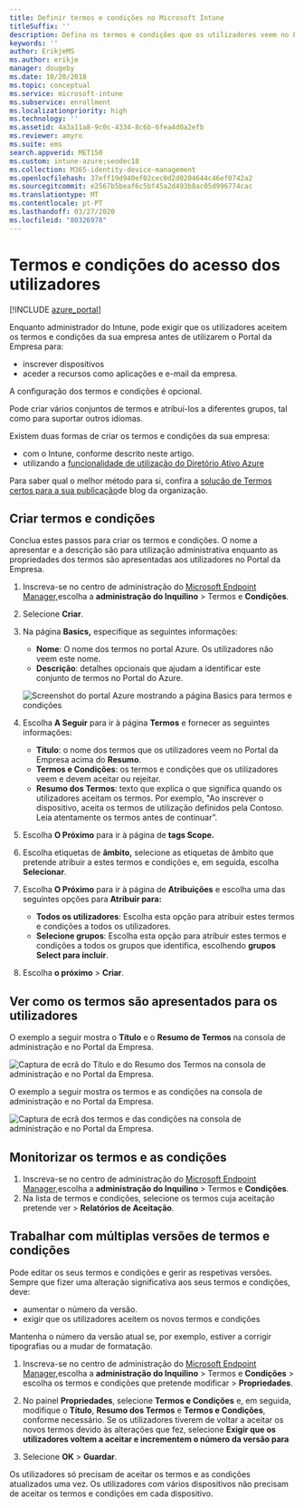 ```yaml
---
title: Definir termos e condições no Microsoft Intune
titleSuffix: ''
description: Defina os termos e condições que os utilizadores veem no Portal da Empresa do Intune.
keywords: ''
author: ErikjeMS
ms.author: erikje
manager: dougeby
ms.date: 10/20/2018
ms.topic: conceptual
ms.service: microsoft-intune
ms.subservice: enrollment
ms.localizationpriority: high
ms.technology: ''
ms.assetid: 4a3a11a8-9c0c-4334-8c6b-6fea4d0a2efb
ms.reviewer: amyro
ms.suite: ems
search.appverid: MET150
ms.custom: intune-azure;seodec18
ms.collection: M365-identity-device-management
ms.openlocfilehash: 37eff19d940ef02cec0d2d0204644c46ef0742a2
ms.sourcegitcommit: e2567b5beaf6c5bf45a2d493b8ac05d996774cac
ms.translationtype: MT
ms.contentlocale: pt-PT
ms.lasthandoff: 03/27/2020
ms.locfileid: "80326978"
---
```

# <a name="terms-and-conditions-for-user-access"></a>Termos e condições do acesso dos utilizadores

[!INCLUDE [azure_portal](../includes/azure_portal.md)]

Enquanto administrador do Intune, pode exigir que os utilizadores aceitem os termos e condições da sua empresa antes de utilizarem o Portal da Empresa para:
- inscrever dispositivos
- aceder a recursos como aplicações e e-mail da empresa.

A configuração dos termos e condições é opcional.

Pode criar vários conjuntos de termos e atribuí-los a diferentes grupos, tal como para suportar outros idiomas.

Existem duas formas de criar os termos e condições da sua empresa:
- com o Intune, conforme descrito neste artigo.
- utilizando a [funcionalidade de utilização do Diretório Ativo Azure](https://docs.microsoft.com/azure/active-directory/governance/active-directory-tou)

Para saber qual o melhor método para si, confira a [solução de Termos certos para a sua publicação](https://go.microsoft.com/fwlink/?linkid=2010506&clcid=0x409)de blog da organização. 

## <a name="create-terms-and-conditions"></a>Criar termos e condições
Conclua estes passos para criar os termos e condições. O nome a apresentar e a descrição são para utilização administrativa enquanto as propriedades dos termos são apresentadas aos utilizadores no Portal da Empresa.

1. Inscreva-se no centro de administração do [Microsoft Endpoint Manager,](https://go.microsoft.com/fwlink/?linkid=2109431)escolha a **administração do Inquilino** > Termos e **Condições**.
2. Selecione **Criar**.
3. Na página **Basics,** especifique as seguintes informações:

   - **Nome**: O nome dos termos no portal Azure. Os utilizadores não veem este nome.
   - **Descrição**: detalhes opcionais que ajudam a identificar este conjunto de termos no Portal do Azure.

    ![Screenshot do portal Azure mostrando a página Basics para termos e condições](./media/terms-and-conditions-create/terms-basics-page.png)

4. Escolha **A Seguir** para ir à página **Termos** e fornecer as seguintes informações:

   - **Título**: o nome dos termos que os utilizadores veem no Portal da Empresa acima do **Resumo**.
   - **Termos e Condições**: os termos e condições que os utilizadores veem e devem aceitar ou rejeitar.
   - **Resumo dos Termos**: texto que explica o que significa quando os utilizadores aceitam os termos. Por exemplo, "Ao inscrever o dispositivo, aceita os termos de utilização definidos pela Contoso. Leia atentamente os termos antes de continuar”.

5. Escolha **O Próximo** para ir à página de **tags Scope.**

6. Escolha etiquetas de **âmbito,** selecione as etiquetas de âmbito que pretende atribuir a estes termos e condições e, em seguida, escolha **Selecionar**. 

7. Escolha **O Próximo** para ir à página de **Atribuições** e escolha uma das seguintes opções para **Atribuir para:**
    - **Todos os utilizadores**: Escolha esta opção para atribuir estes termos e condições a todos os utilizadores.
    - **Selecione grupos**: Escolha esta opção para atribuir estes termos e condições a todos os grupos que identifica, escolhendo **grupos Select para incluir**.

8. Escolha **o próximo** > **Criar**.

## <a name="see-how-terms-are-displayed-to-your-users"></a>Ver como os termos são apresentados para os utilizadores
O exemplo a seguir mostra o **Título** e o **Resumo de Termos** na consola de administração e no Portal da Empresa.

![Captura de ecrã do Título e do Resumo dos Termos na consola de administração e no Portal da Empresa.](./media/terms-and-conditions-create/terms-summary-terms.png)

O exemplo a seguir mostra os termos e as condições na consola de administração e no Portal da Empresa.

![Captura de ecrã dos termos e das condições na consola de administração e no Portal da Empresa.](./media/terms-and-conditions-create/terms-properties-terms.png)


## <a name="monitor-terms-and-conditions"></a>Monitorizar os termos e as condições

1. Inscreva-se no centro de administração do [Microsoft Endpoint Manager,](https://go.microsoft.com/fwlink/?linkid=2109431)escolha a **administração do Inquilino** > Termos e **Condições**.
2. Na lista de termos e condições, selecione os termos cuja aceitação pretende ver > **Relatórios de Aceitação**.

## <a name="work-with-multiple-versions-of-terms-and-conditions"></a>Trabalhar com múltiplas versões de termos e condições
Pode editar os seus termos e condições e gerir as respetivas versões. Sempre que fizer uma alteração significativa aos seus termos e condições, deve:
- aumentar o número da versão.
- exigir que os utilizadores aceitem os novos termos e condições

Mantenha o número da versão atual se, por exemplo, estiver a corrigir tipografias ou a mudar de formatação.

1. Inscreva-se no centro de administração do [Microsoft Endpoint Manager,](https://go.microsoft.com/fwlink/?linkid=2109431)escolha a **administração do Inquilino** > Termos e **Condições** > escolha os termos e condições que pretende modificar > **Propriedades**.

2. No painel **Propriedades**, selecione **Termos e Condições** e, em seguida, modifique o **Título**, **Resumo dos Termos** e **Termos e Condições**, conforme necessário. Se os utilizadores tiverem de voltar a aceitar os novos termos devido às alterações que fez, selecione **Exigir que os utilizadores voltem a aceitar e incrementem o número da versão para**

3. Selecione **OK** > **Guardar**.

Os utilizadores só precisam de aceitar os termos e as condições atualizados uma vez. Os utilizadores com vários dispositivos não precisam de aceitar os termos e condições em cada dispositivo.
